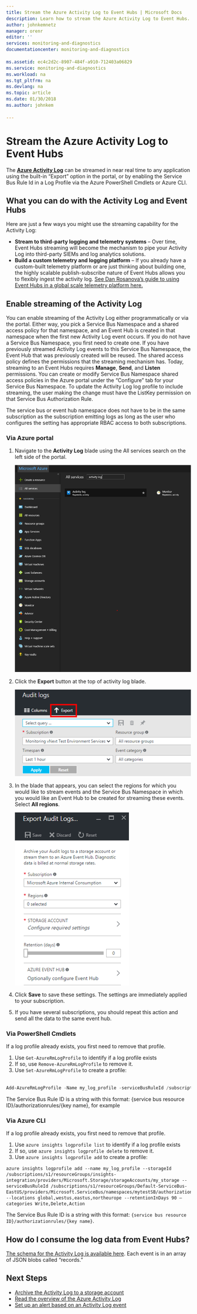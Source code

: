```yaml
---
title: Stream the Azure Activity Log to Event Hubs | Microsoft Docs
description: Learn how to stream the Azure Activity Log to Event Hubs.
author: johnkemnetz
manager: orenr
editor: ''
services: monitoring-and-diagnostics
documentationcenter: monitoring-and-diagnostics

ms.assetid: ec4c2d2c-8907-484f-a910-712403a06829
ms.service: monitoring-and-diagnostics
ms.workload: na
ms.tgt_pltfrm: na
ms.devlang: na
ms.topic: article
ms.date: 01/30/2018
ms.author: johnkem

---
```

# Stream the Azure Activity Log to Event Hubs
The [**Azure Activity Log**](monitoring-overview-activity-logs.md) can be streamed in near real time to any application using the built-in “Export” option in the portal, or by enabling the Service Bus Rule Id in a Log Profile via the Azure PowerShell Cmdlets or Azure CLI.

## What you can do with the Activity Log and Event Hubs
Here are just a few ways you might use the streaming capability for the Activity Log:

* **Stream to third-party logging and telemetry systems** – Over time, Event Hubs streaming will become the mechanism to pipe your Activity Log into third-party SIEMs and log analytics solutions.
* **Build a custom telemetry and logging platform** – If you already have a custom-built telemetry platform or are just thinking about building one, the highly scalable publish-subscribe nature of Event Hubs allows you to flexibly ingest the activity log. [See Dan Rosanova’s guide to using Event Hubs in a global scale telemetry platform here.](https://azure.microsoft.com/documentation/videos/build-2015-designing-and-sizing-a-global-scale-telemetry-platform-on-azure-event-Hubs/)

## Enable streaming of the Activity Log
You can enable streaming of the Activity Log either programmatically or via the portal. Either way, you pick a Service Bus Namespace and a shared access policy for that namespace, and an Event Hub is created in that namespace when the first new Activity Log event occurs. If you do not have a Service Bus Namespace, you first need to create one. If you have previously streamed Activity Log events to this Service Bus Namespace, the Event Hub that was previously created will be reused. The shared access policy defines the permissions that the streaming mechanism has. Today, streaming to an Event Hubs requires **Manage**, **Send**, and **Listen** permissions. You can create or modify Service Bus Namespace shared access policies in the Azure portal under the “Configure” tab for your Service Bus Namespace. To update the Activity Log log profile to include streaming, the user making the change must have the ListKey permission on that Service Bus Authorization Rule.

The service bus or event hub namespace does not have to be in the same subscription as the subscription emitting logs as long as the user who configures the setting has appropriate RBAC access to both subscriptions.

### Via Azure portal
1. Navigate to the **Activity Log** blade using the All services search on the left side of the portal.
   
    ![Navigate to Activity Log in portal](./media/monitoring-stream-activity-logs-event-hubs/activity.png)
2. Click the **Export** button at the top of activity log blade.
   
    ![Export button in portal](./media/monitoring-stream-activity-logs-event-hubs/export.png)
3. In the blade that appears, you can select the regions for which you would like to stream events and the Service Bus Namespace in which you would like an Event Hub to be created for streaming these events. Select **All regions**.
   
    ![Export Activity Log blade](./media/monitoring-stream-activity-logs-event-hubs/export-audit.png)
4. Click **Save** to save these settings. The settings are immediately applied to your subscription.
5. If you have several subscriptions, you should repeat this action and send all the data to the same event hub.

### Via PowerShell Cmdlets
If a log profile already exists, you first need to remove that profile.

1. Use `Get-AzureRmLogProfile` to identify if a log profile exists
2. If so, use `Remove-AzureRmLogProfile` to remove it.
3. Use `Set-AzureRmLogProfile` to create a profile:

```powershell

Add-AzureRmLogProfile -Name my_log_profile -serviceBusRuleId /subscriptions/s1/resourceGroups/Default-ServiceBus-EastUS/providers/Microsoft.ServiceBus/namespaces/mytestSB/authorizationrules/RootManageSharedAccessKey -Locations global,westus,eastus -RetentionInDays 90 -Categories Write,Delete,Action

```

The Service Bus Rule ID is a string with this format: {service bus resource ID}/authorizationrules/{key name}, for example 

### Via Azure CLI
If a log profile already exists, you first need to remove that profile.

1. Use `azure insights logprofile list` to identify if a log profile exists
2. If so, use `azure insights logprofile delete` to remove it.
3. Use `azure insights logprofile add` to create a profile:

```azurecli-interactive
azure insights logprofile add --name my_log_profile --storageId /subscriptions/s1/resourceGroups/insights-integration/providers/Microsoft.Storage/storageAccounts/my_storage --serviceBusRuleId /subscriptions/s1/resourceGroups/Default-ServiceBus-EastUS/providers/Microsoft.ServiceBus/namespaces/mytestSB/authorizationrules/RootManageSharedAccessKey --locations global,westus,eastus,northeurope --retentionInDays 90 –categories Write,Delete,Action
```

The Service Bus Rule ID is a string with this format: `{service bus resource ID}/authorizationrules/{key name}`.

## How do I consume the log data from Event Hubs?
[The schema for the Activity Log is available here](monitoring-overview-activity-logs.md). Each event is in an array of JSON blobs called “records.”

## Next Steps
* [Archive the Activity Log to a storage account](monitoring-archive-activity-log.md)
* [Read the overview of the Azure Activity Log](monitoring-overview-activity-logs.md)
* [Set up an alert based on an Activity Log event](insights-auditlog-to-webhook-email.md)

